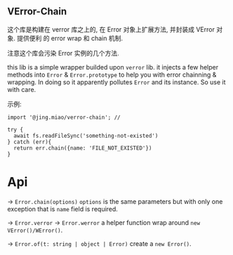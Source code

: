 ## VError-Chain

这个库是构建在 verror 库之上的, 在 Error 对象上扩展方法, 并封装成 VError 对象. 提供便利
的 error wrap 和 chain 机制.

注意这个库会污染 Error 实例的几个方法.

this lib is a simple wrapper builded upon `verror` lib. it injects a few helper methods into `Error` & `Error.prototype` to help you with error chainning & wrapping. In doing so it apparently pollutes `Error` and its instance. So use it with care.

示例:

```
import '@jing.miao/verror-chain'; // 

try {
  await fs.readFileSync('something-not-existed')
} catch (err){
  return err.chain({name: 'FILE_NOT_EXISTED'})
}

```

# Api

-> `Error.chain(options)`
`options` is the same parameters but with only one exception that is `name` field is required.


-> `Error.verror`
-> `Error.werror`
a helper function wrap around `new VError()/WError()`.


-> `Error.of(t: string | object | Error)`
create a `new Error()`.

